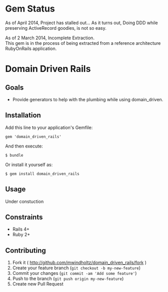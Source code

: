 # Gem Status 
As of April 2014, Project has stalled out...
As it turns out, Doing DDD while preserving ActiveRecord goodies, is not so easy.

As of 2 March 2014, Incomplete Extraction.  
This gem is in the process of being extracted from a reference architecture RubyOnRails application.

# Domain Driven Rails

## Goals

* Provide generators to help with the plumbing while using domain_driven.

## Installation

Add this line to your application's Gemfile:

    gem 'domain_driven_rails'

And then execute:

    $ bundle

Or install it yourself as:

    $ gem install domain_driven_rails

## Usage

Under constuction 

## Constraints

* Rails 4+
* Ruby 2+

## Contributing

1. Fork it ( http://github.com/mwindholtz/domain_driven_rails/fork )
2. Create your feature branch (`git checkout -b my-new-feature`)
3. Commit your changes (`git commit -am 'Add some feature'`)
4. Push to the branch (`git push origin my-new-feature`)
5. Create new Pull Request
